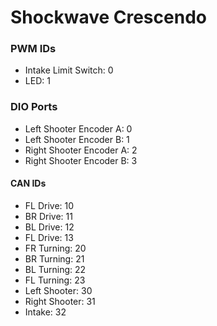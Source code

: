 # Shockwave Crescendo

### PWM IDs
- Intake Limit Switch: 0
- LED: 1

### DIO Ports
- Left Shooter Encoder A: 0
- Left Shooter Encoder B: 1
- Right Shooter Encoder A: 2
- Right Shooter Encoder B: 3

#### CAN IDs
- FL Drive: 10
- BR Drive: 11
- BL Drive: 12
- FL Drive: 13
- FR Turning: 20
- BR Turning: 21
- BL Turning: 22
- FL Turning: 23
- Left Shooter: 30
- Right Shooter: 31
- Intake: 32
